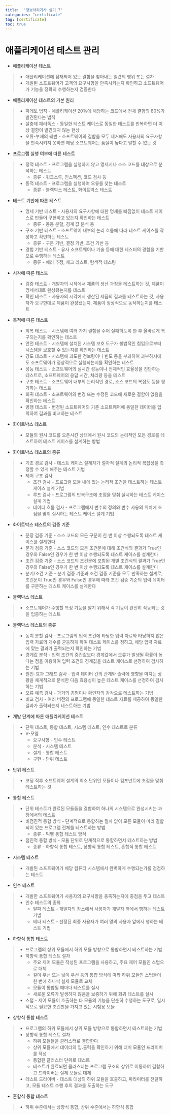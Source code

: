 ```yaml
---
title:  "정보처리기사 실기 7"
categories: "certificate"
tag: [certificate]
toc: true
---
```


# 애플리케이션 테스트 관리

- 애플리케이션 테스트
> - 애플리케이션에 잠재되어 있는 결함을 찾아내는 일련의 행위 또는 절차
> - 개발된 소프트웨어가 고객의 요구사항을 만족시키는지 확인하고 소프트웨어가 기능을 정확히 수행하는지 검증한다

- 애플리케이션 테스트의 기본 원리
> - 파레토 법칙 - 애플리케이션 20%에 해당하는 코드에서 전체 결함의 80%가 발견된다는 법칙
> - 살충제 패러독스 - 동일한 테스트 케이스로 동일한 테스트를 반복하면 더 이상 결함이 발견되지 않는 현상
> - 오류-부재의 궤변 - 소프트웨어의 결함을 모두 제거해도 사용자의 요구사항을 만족시키지 못하면 해당 소프트웨어는 품질이 높다고 말할 수 없는 것

- 프로그램 실행 여부에 따른 테스트
> - 정적 테스트 - 프로그램을 실행하지 않고 명세서나 소스 코드를 대상으로 분석하는 테스트
>   - 종류 - 워크스루, 인스펙션, 코드 검사 등
> - 동적 테스트 - 프로그램을 실행하여 오류를 찾는 테스트
>   - 종류 - 블랙박스 테스트, 화이트박스 테스트

- 테스트 기반에 따른 테스트
> - 명세 기반 테스트 - 사용자의 요구사항에 대한 명세를 빠짐없이 테스트 케이스로 만들어 구현하고 있는지 확인하는 테스트
>   - 종류 - 동등 분할, 경계 값 분석 등
> - 구조 기반 테스트 - 소프트웨어 내부의 논리 흐름에 따라 테스트 케이스를 작성하고 확인하는 테스트
>   - 종류 - 구문 기반, 결정 기반, 조건 기반 등
> - 경험 기반 테스트 - 유사 소프트웨어나 기술 등에 대한 테스터의 경험을 기반으로 수행하는 테스트
>   - 종류 - 에러 추정, 체크 리스트, 탐색적 테스팅

- 시각에 따른 테스트
> - 검증 테스트 - 개발자의 시작에서 제품의 생산 과정을 테스트하는 것, 제품이 명세서대로 완성됐는지를 테스트
> - 확인 테스트 - 사용자의 시각에서 생산된 제품의 결과를 테스트하는 것, 사용자가 요구한대로 제품이 완성됐는지, 제품이 정상적으로 동작하는지를 테스트

- 목적에 따른 테스트
> - 회복 테스트 - 시스템에 여러 가지 결함을 주어 실패하도록 한 후 올바르게 복구되는지를 확인하는 테스트
> - 안전 테스트 - 시스템에 설치된 시스템 보호 도구가 불법적인 칩입으로부터 시스템을 보호할 수 있는지를 확인하는 테스트
> - 강도 테스트 - 시스템에 과도한 정보량이나 빈도 등을 부과하여 과부하시에도 소프트웨어가 정상적으로 실행되는지를 확인하는 테스트
> - 성능 테스트 - 소프트웨어의 실시간 성능이나 전체적인 효율성을 진단하는 테스트로, 소프트웨어의 응답 시간, 처리량 등을 테스트
> - 구조 테스트 - 소프트웨어 내부의 논리적인 경로, 소스 코드의 복잡도 등을 평가하는 테스트
> - 회귀 테스트 - 소프트웨어의 변경 또는 수정된 코드에 새로운 결함이 없음을 확인하는 테스트
> - 병행 테스트 - 변경된 소프트웨어의 기존 소프트웨어에 동일한 데이터를 입력하여 결과를 비교하는 테스트

- 화이트박스 테스트
> - 모듈의 원시 코드를 오픈시킨 상태에서 원시 코드의 논리적인 모든 경로를 테스트하여 테스트 케이스를 설계하는 방법

- 화이트박스 테스트의 종류
> - 기초 경로 검사 - 테스트 케이스 설계자가 절차적 설계의 논리적 복잡성을 측정할 수 있게 해주는 테스트 기법
> - 제어 구조 검사
>   - 조건 검사 - 프로그램 모듈 내에 있는 논리적 조건을 테스트하는 테스트 케이스 설계 기법
>   - 루프 검사 - 프로그램의 반복구조에 초점을 맞춰 실시하는 테스트 케이스 설계 기법
>   - 데이터 흐름 검사 - 프로그램에서 변수의 정의와 변수 사용의 위치에 초점을 맞춰 실시하는 테스트 케이스 설계 기법

- 화이트박스 테스트의 검증 기준
> - 문장 검증 기준 - 소스 코드의 모든 구문이 한 번 이상 수행되도록 테스트 케이스를 설계한다
> - 분기 검증 기준 - 소스 코드의 모든 조건문에 대해 조건식의 결과가 True인 경우와 False인 경우가 한 번 이상 수행되도록 테스트 케이스를 설계한다
> - 조건 검증 기준 - 소스 코드의 조건문에 포함된 개별 조건식의 결과가 True인 경우와 False인 경우가 한 번 이상 수행되도록 테스트 케이스를 설계한다
> - 분기/조건 기준 - 분기 검증 기준과 조건 검증 기준을 모두 만족하는 설계로, 조건문이 True인 경우와 False인 경우에 따라 조건 검증 기준의 입력 데이터를 구분하는 테스트 케이스를 설계한다

- 블랙박스 테스트
> - 소프트웨어가 수행할 특정 기능을 알기 위해서 각 기능이 완전히 작동되는 것을 입증하는 테스트

- 블랙박스 테스트의 종류
> - 동치 분할 검사 - 프로그램의 입력 조건에 타당한 입력 자료와 타당하지 않은 입력 자료의 개수를 균등하게 하여 테스트 케이스를 정하고, 해당 입력 자료에 맞는 결과가 출력되는지 확인하는 기법
> - 경계값 분석 - 입력 조건의 중간값보다 경계값에서 오류가 발생될 확률이 높다는 점을 이용하여 입력 조건의 경계값을 테스트 케이스로 선정하여 검사하는 기법
> - 원인-효과 그래프 검사 - 입력 데이터 간의 관계와 출력에 영향을 미치는 상황을 체계적으로 분석한 다음 효용성이 높은 테스트 케이스를 선정하여 검사하는 기법
> - 오류 예측 검사 - 과거의 경험이나 확인자의 감각으로 테스트하는 기법
> - 비교 검사 - 여러 버전의 프로그램에 동일한 테스트 자료를 제공하여 동일한 결과가 출력되는지 테스트하는 기법

- 개발 단계에 따른 애플리케이션 테스트
> - 단위 테스트, 통합 테스트, 시스템 테스트, 인수 테스트로 분류
> - V-모델
>   - 요구사항 - 인수 테스트
>   - 분석 - 시스템 테스트
>   - 설계 - 통합 테스트
>   - 구현 - 단위 테스트

- 단위 테스트
> - 코딩 직후 소프트웨어 설계의 최소 단위인 모듈이나 컴포넌트에 초점을 맞춰 테스트하는 것

- 통합 테스트
> - 단위 테스트가 완료된 모듈들을 결합하여 하나의 시스템으로 완성시키는 과정에서의 테스트
> - 비점진적 통합 방식 - 단계적으로 통합하는 절차 없이 모든 모듈이 미리 결합되어 있는 프로그램 전체를 테스트하는 방법
>   - 종류 - 빅뱅 통합 테스트 방식
> - 점진적 통합 방식 - 모듈 단위로 단계적으로 통합하면서 테스트하는 방법
>   - 종류 - 하향식 통합 테스트, 상향식 통합 테스트, 혼합식 통합 테스트

- 시스템 테스트
> - 개발된 소프트웨어가 해당 컴퓨터 시스템에서 완벽하게 수행되는가를 점검하는 테스트

- 인수 테스트
> - 개발한 소프트웨어가 사용자의 요구사항을 충족하는지에 중점을 두고 테스트
> - 인수 테스트의 종류
>   - 알파 테스트 - 개발자의 장소에서 사용자가 개발자 앞에서 행하는 테스트 기법
>   - 베타 테스트 - 선정된 최종 사용자가 여러 명의 사용자 앞에서 행하는 테스트 기법

- 하향식 통합 테스트
> - 프로그램의 상위 모듈에서 하위 모듈 방향으로 통합하면서 테스트하는 기법
> - 하향식 통합 테스트 절차
>   - 주요 제어 모듈은 작성된 프로그램을 사용하고, 주요 제어 모듈인 스텁으로 대체
>   - 깊이 우선 또는 넓이 우선 등의 통합 방식에 따라 하위 모듈인 스텁들이 한 번에 하나씩 실제 모듈로 교체
>   - 모듈이 통합될 때마다 테스트를 실시
>   - 새로운 오류가 발생하지 않음을 보증하기 위해 회귀 테스트를 실시
> - 스텁 - 제어 모듈이 호출하는 타 모듈의 기능을 단순히 수행하는 도구로, 일시적으로 필요한 조건만을 가지고 있는 시험용 모듈

- 상향식 통합 테스트
> - 프로그램의 하위 모듈에서 상위 모듈 방향으로 통합하면서 테스트하는 기법
> - 상향식 통합 테스트 절차
>   - 하위 모듈들을 클러스터로 결합한다
>   - 상위 모듈에서 데이터의 입.출력을 확인하기 위해 더미 모듈인 드라이버를 작성
>   - 통합된 클러스터 단위로 테스트
>   - 테스트가 완료되면 클러스터는 프로그램 구조의 상위로 이동하여 결합하고 드라이버는 실제 모듈로 대체
> - 테스트 드라이버 - 테스트 대상의 하위 모듈을 호출하고, 파라미터를 전달하고, 모듈 테스트 수행 후의 결과를 도출하는 도구

- 혼합식 통합 테스트
> - 하위 수준에서는 상향식 통합, 상위 수준에서는 하향식 통합